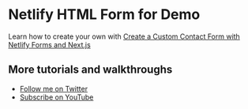# Netlify HTML Form for Demo

Learn how to create your own with [Create a Custom Contact Form with Netlify Forms and Next.js](https://www.youtube.com/watch?v=GLxgxnLTVLE)

## More tutorials and walkthroughs
* [Follow me on Twitter](https://twitter.com/colbyfayock)
* [Subscribe on YouTube](https://www.youtube.com/colbyfayock)
